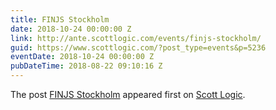 ```yaml
---
title: FINJS Stockholm
date: 2018-10-24 00:00:00 Z
link: http://ante.scottlogic.com/events/finjs-stockholm/
guid: https://www.scottlogic.com/?post_type=events&p=5236
eventDate: 2018-10-24 00:00:00 Z
pubDateTime: 2018-08-22 09:10:16 Z
---
```


<p>The post <a rel="nofollow" href="http://ante.scottlogic.com/events/finjs-stockholm/">FINJS Stockholm</a> appeared first on <a rel="nofollow" href="http://ante.scottlogic.com">Scott Logic</a>.</p>